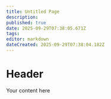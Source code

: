 ```yaml
---
title: Untitled Page
description: 
published: true
date: 2025-09-29T07:38:05.671Z
tags: 
editor: markdown
dateCreated: 2025-09-29T07:38:04.182Z
---
```


# Header
Your content here